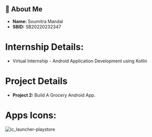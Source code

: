 ## 🚀 About Me

- **Name:** Soumitra Mandal
- **SBID:** SB20220232347

# Internship Details:

- Virtual Internship - Android Application Development using Kotlin

# Project Details

- **Project 2:** Build A Grocery Android App.

# Apps Icons:

![ic_launcher-playstore](https://user-images.githubusercontent.com/90763881/191561907-b9f69cfd-dcdb-4cd7-8030-8c452394ca6c.png)

